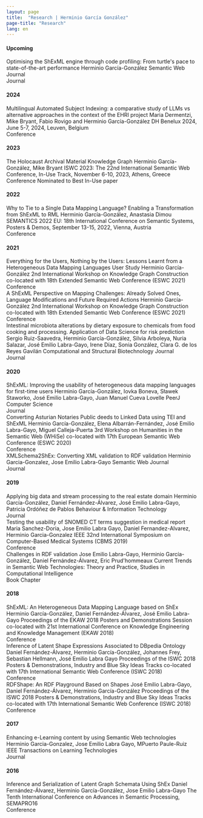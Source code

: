 ```yaml
---
layout: page
title:  "Research | Herminio García González"
page-title: "Research"
lang: en
---
```


#### Upcoming
<div class="references">
    <div class="reference">
        <div class="mainInformation">
            <span class="title">Optimising the ShExML engine through code profiling: From turtle's pace to state-of-the-art performance</span>
            <span class="authors">Herminio García-González</span>
            <span class="venue">Semantic Web Journal</span>
        </div>
        <div class="otherInformation">
            <div class="typeOfVenue">
                <span class="typeOfVenueTitle journal">Journal</span>
            </div>
            <div class="links">
                <a href="../../research/bibtex/Garcia-Gonzalez24.bib" title="Download BibTeX"><i class="fa fa-cloud-download fa-2x"></i></a>
                <a href="https://content.iospress.com/download/semantic-web/sw243736?id=semantic-web%2Fsw243736" title="See Open Access publication"><i class="ai ai-open-access ai-2x"></i></a>
                <a href="https://doi.org/10.5281/10.3233/SW-243736" title="DOI link"><i class="ai ai-doi ai-2x"></i></a>
            </div>
        </div>
    </div>
</div>

#### 2024
<div class="references">
    <div class="reference">
        <div class="mainInformation">
            <span class="title">Multilingual Automated Subject Indexing: a comparative study of LLMs vs alternative approaches in the context of the EHRI project</span>
            <span class="authors">Maria Dermentzi, Mike Bryant, Fabio Rovigo and Herminio García-González</span>
            <span class="venue">DH Benelux 2024, June 5-7, 2024, Leuven, Belgium</span>
        </div>
        <div class="otherInformation">
            <div class="typeOfVenue">
                <span class="typeOfVenueTitle conference">Conference</span>
            </div>
            <div class="links">
                <a href="../../research/bibtex/Dermentzi24.bib" title="Download BibTeX"><i class="fa fa-cloud-download fa-2x"></i></a>
                <a href="https://zenodo.org/records/11457688/files/DHB24_presentation_Dermentzi-et-al_Multilingual-Automated-Subject-Indexing.pdf?download=1" title="Download slides"><i class="fa fa-file-powerpoint-o fa-2x"></i></a>
                <a href="https://zenodo.org/records/11457688/files/DHB24_abstract_Dermentzi-et-al_Multilingual-Automated-Subject-Indexing.pdf?download=1" title="See Open Access publication"><i class="ai ai-open-access ai-2x"></i></a>
                <a href="https://doi.org/10.5281/zenodo.11457688" title="DOI link"><i class="ai ai-doi ai-2x"></i></a>
            </div>
        </div>
    </div>
</div>

#### 2023
<div class="references">
    <div class="reference">
        <div class="mainInformation">
            <span class="title">The Holocaust Archival Material Knowledge Graph</span>
            <span class="authors">Herminio García-González, Mike Bryant</span>
            <span class="venue">ISWC 2023: The 22nd International Semantic Web Conference, In-Use Track, November 6-10, 2023, Athens, Greece</span>
        </div>
        <div class="otherInformation">
            <div class="typeOfVenue">
                <span class="typeOfVenueTitle conference">Conference</span>
                <span class="typeOfVenueTitle award">Nominated to Best In-Use paper</span>
            </div>
            <div class="links">
                <a href="../../research/bibtex/Garcia-Gonzalez23.bib" title="Download BibTeX"><i class="fa fa-cloud-download fa-2x"></i></a>
                <a href="https://videolectures.net/videos/iswc2023_gonzalez_bryant_knowledge_graph" title="Watch recorded presentation"><i class="fa fa-film fa-2x"></i></a>
                <a href="https://docs.google.com/presentation/d/1FaTdCJrbpOgOS7oWwtd-07Iyg35p1PTgMmnkOy473tY/edit?usp=sharing" title="Download slides"><i class="fa fa-file-powerpoint-o fa-2x"></i></a>
                <a href="https://link.springer.com/content/pdf/10.1007/978-3-031-47243-5_20.pdf?pdf=inline%20link" title="See Open Access publication"><i class="ai ai-open-access ai-2x"></i></a>
                <a href="https://doi.org/10.1007/978-3-031-47243-5_20" title="DOI link"><i class="ai ai-doi ai-2x"></i></a>
            </div>
        </div>
    </div>
</div>

#### 2022
<div class="references">
    <div class="reference">
        <div class="mainInformation">
            <span class="title">Why to Tie to a Single Data Mapping Language? Enabling a Transformation from ShExML to RML</span>
            <span class="authors">Herminio García-González, Anastasia Dimou</span>
            <span class="venue">SEMANTICS 2022 EU: 18th International Conference on Semantic Systems, Posters & Demos, September 13-15, 2022, Vienna, Austria</span>
        </div>
        <div class="otherInformation">
            <div class="typeOfVenue">
                <span class="typeOfVenueTitle conference">Conference</span>
            </div>
            <div class="links">
                <a href="../../research/bibtex/Garcia-Gonzalez22.bib" title="Download BibTeX"><i class="fa fa-cloud-download fa-2x"></i></a>
                <a href="../../research/posters/SEMANTICS22-Poster.pdf" title="Download poster"><i class="fa fa-file-image-o fa-2x"></i></a>
                <a href="http://ceur-ws.org/Vol-3235/paper11.pdf" title="Download from CEUR-WS"><i class="ai ai-ceur ai-2x"></i></a>
            </div>
        </div>
    </div>
</div>

#### 2021
<div class="references">
    <div class="reference">
        <div class="mainInformation">
            <span class="title">Everything for the Users, Nothing by the Users: Lessons Learnt from a Heterogeneous Data Mapping Languages User Study</span>
            <span class="authors">Herminio García-González</span>
            <span class="venue">2nd International Workshop on Knowledge Graph Construction co-located with 18th Extended Semantic Web Conference (ESWC 2021)</span>
        </div>
        <div class="otherInformation">
            <div class="typeOfVenue">
                <span class="typeOfVenueTitle conference">Conference</span>
            </div>
            <div class="links">
                <a href="../../research/bibtex/Garcia-Gonzalez21a.bib" title="Download BibTeX"><i class="fa fa-cloud-download fa-2x"></i></a>
                <a href="../../research/slides/EverythingForTheUsersNothingByTheUsersSlides.pdf" title="Download slides"><i class="fa fa-file-powerpoint-o fa-2x"></i></a>
                <a href="http://ceur-ws.org/Vol-2873/paper1.pdf" title="Download from CEUR-WS"><i class="ai ai-ceur ai-2x"></i></a>
            </div>
        </div>
    </div>
    <div class="reference">
        <div class="mainInformation">
            <span class="title">A ShExML Perspective on Mapping Challenges: Already Solved Ones, Language Modifications and Future Required Actions</span>
            <span class="authors">Herminio García-González</span>
            <span class="venue">2nd International Workshop on Knowledge Graph Construction co-located with 18th Extended Semantic Web Conference (ESWC 2021)</span>
        </div>
        <div class="otherInformation">
            <div class="typeOfVenue">
                <span class="typeOfVenueTitle conference">Conference</span>
            </div>
            <div class="links">
                <a href="../../research/bibtex/Garcia-Gonzalez21b.bib" title="Download BibTeX"><i class="fa fa-cloud-download fa-2x"></i></a>
                <a href="../../research/slides/AShExMLPerspectiveOnMappingChallengesSlides.pdf" title="Download slides"><i class="fa fa-file-powerpoint-o fa-2x"></i></a>
                <a href="http://ceur-ws.org/Vol-2873/paper2.pdf" title="Download from CEUR-WS"><i class="ai ai-ceur ai-2x"></i></a>
            </div>
        </div>
    </div>
    <div class="reference">
        <div class="mainInformation">
            <span class="title">Intestinal microbiota alterations by dietary exposure to chemicals from food cooking and processing. Application of Data Science for risk prediction</span>
            <span class="authors">Sergio Ruiz-Saavedra, Herminio García-González, Silvia Arboleya, Nuria Salazar, José Emilio Labra-Gayo, Irene Díaz, Sonia González, Clara G. de los Reyes Gavilán</span>
            <span class="venue">Computational and Structural Biotechnology Journal</span>
        </div>
        <div class="otherInformation">
            <div class="typeOfVenue">
                <span class="typeOfVenueTitle journal">Journal</span>
            </div>
            <div class="links">
                <a href="../../research/bibtex/Ruiz-Saavedra21.bib" title="Download BibTeX"><i class="fa fa-cloud-download fa-2x"></i></a>
                <a href="https://www.sciencedirect.com/science/article/pii/S2001037021000416" title="See Open Access publication"><i class="ai ai-open-access ai-2x"></i></a>
                <a href="https://doi.org/10.1016/j.csbj.2021.01.037" title="DOI link"><i class="ai ai-doi ai-2x"></i></a>
            </div>
        </div>
    </div>
</div>

#### 2020
<div class="references">
    <div class="reference">
        <div class="mainInformation">
            <span class="title">ShExML: Improving the usability of heterogeneous data mapping languages for first-time users</span>
            <span class="authors">Herminio García-González, Iovka Boneva, Sławek Staworko, José Emilio Labra-Gayo, Juan Manuel Cueva Lovelle</span>
            <span class="venue">PeerJ Computer Science</span>
        </div>
        <div class="otherInformation">
            <div class="typeOfVenue">
                <span class="typeOfVenueTitle journal">Journal</span>
            </div>
            <div class="links">
                <a href="../../research/bibtex/Garcia-Gonzalez20a.bib" title="Download BibTeX"><i class="fa fa-cloud-download fa-2x"></i></a>
                <a href="https://peerj.com/articles/cs-318.pdf" title="See Open Access publication"><i class="ai ai-open-access ai-2x"></i></a>
                <a href="https://doi.org/10.7717/peerj-cs.318" title="DOI link"><i class="ai ai-doi ai-2x"></i></a>
            </div>
        </div>
    </div>
    <div class="reference">
        <div class="mainInformation">
            <span class="title">Converting Asturian Notaries Public deeds to Linked Data using TEI and ShExML</span>
            <span class="authors">Herminio García-González, Elena Albarrán-Fernández, José Emilio Labra-Gayo, Miguel Calleja-Puerta</span>
            <span class="venue">3rd Workshop on Humanities in the Semantic Web (WHiSe) co-located with 17th European Semantic Web Conference (ESWC 2020)</span>
        </div>
        <div class="otherInformation">
            <div class="typeOfVenue">
                <span class="typeOfVenueTitle conference">Conference</span>
            </div>
            <div class="links">
                <a href="../../research/bibtex/Garcia-Gonzalez20b.bib" title="Download BibTeX"><i class="fa fa-cloud-download fa-2x"></i></a>
                <a href="../../research/slides/AsturianNotaries2LODSlides.pdf" title="Download slides"><i class="fa fa-file-powerpoint-o fa-2x"></i></a>
                <a href="http://ceur-ws.org/Vol-2695/paper5.pdf" title="Download from CEUR-WS"><i class="ai ai-ceur ai-2x"></i></a>
            </div>
        </div>
    </div>
    <div class="reference">
        <div class="mainInformation">
            <span class="title">XMLSchema2ShEx: Converting XML validation to RDF validation</span>
            <span class="authors">Herminio Garcia-Gonzalez, Jose Emilio Labra-Gayo</span>
            <span class="venue">Semantic Web Journal</span>
        </div>
        <div class="otherInformation">
            <div class="typeOfVenue">
                <span class="typeOfVenueTitle journal">Journal</span>
            </div>
            <div class="links">
                <a href="../../research/bibtex/Garcia-Gonzalez20c.bib" title="Download BibTeX"><i class="fa fa-cloud-download fa-2x"></i></a>
                <a href="http://www.semantic-web-journal.net/system/files/swj1824.pdf" title="Download preprint"><i class="fa fa-file-pdf-o fa-2x"></i></a>
                <a href="https://dx.doi.org/10.3233/SW-180329" title="DOI link"><i class="ai ai-doi ai-2x"></i></a>
            </div>
        </div>
    </div>
</div>

#### 2019
<div class="references">
    <div class="reference">
        <div class="mainInformation">
            <span class="title">Applying big data and stream processing to the real estate domain</span>
            <span class="authors">Herminio García-González, Daniel Fernández-Álvarez, José Emilio Labra-Gayo, Patricia Ordóñez de Pablos</span>
            <span class="venue">Behaviour & Information Technology</span>
        </div>
        <div class="otherInformation">
            <div class="typeOfVenue">
                <span class="typeOfVenueTitle journal">Journal</span>
            </div>
            <div class="links">
                <a href="../../research/bibtex/Garcia-Gonzalez19.bib" title="Download BibTeX"><i class="fa fa-cloud-download fa-2x"></i></a>
                <a href="https://dx.doi.org/10.1080/0144929X.2019.1620858" title="DOI link"><i class="ai ai-doi ai-2x"></i></a>
            </div>
        </div>
    </div>
    <div class="reference">
        <div class="mainInformation">
            <span class="title">Testing the usability of SNOMED CT terms suggestion in medical report</span>
            <span class="authors">Maria Sanchez-Doria, Jose Emilio Labra Gayo, Daniel Fernandez-Alvarez, Herminio Garcia-Gonzalez</span>
            <span class="venue">IEEE 32nd International Symposium on Computer-Based Medical Systems (CBMS 2019)</span>
        </div>
        <div class="otherInformation">
            <div class="typeOfVenue">
                <span class="typeOfVenueTitle conference">Conference</span>
            </div>
            <div class="links">
                <a href="../../research/bibtex/Sanchez-Doria19.bib" title="Download BibTeX"><i class="fa fa-cloud-download fa-2x"></i></a>
                <a href="https://doi.org/10.1109/CBMS.2019.00137" title="DOI link"><i class="ai ai-doi ai-2x"></i></a>
            </div>
        </div>
    </div>
    <div class="reference">
        <div class="mainInformation">
            <span class="title">Challenges in RDF validation</span>
            <span class="authors">Jose Emilio Labra-Gayo, Herminio García-González, Daniel Fernández-Álvarez, Eric Prud'hommeaux</span>
            <span class="venue">Current Trends in Semantic Web Technologies: Theory and Practice, Studies in Computational Intelligence</span>
        </div>
        <div class="otherInformation">
            <div class="typeOfVenue">
                <span class="typeOfVenueTitle bookChapter">Book Chapter</span>
            </div>
            <div class="links">
                <a href="../../research/bibtex/Labra-Gayo19.bib" title="Download BibTeX"><i class="fa fa-cloud-download fa-2x"></i></a>
                <a href="https://labra.weso.es/pdf/2019_ChallengesValidatingRDFData.pdf" title="Download preprint"><i class="fa fa-file-pdf-o fa-2x"></i></a>
                <a href="https://doi.org/10.1007/978-3-030-06149-4_6" title="DOI link"><i class="ai ai-doi ai-2x"></i></a>
            </div>
        </div>
    </div>
</div>

#### 2018
<div class="references">
    <div class="reference">
        <div class="mainInformation">
            <span class="title">ShExML: An Heterogeneous Data Mapping Language based on ShEx</span>
            <span class="authors">Herminio García-González, Daniel Fernández-Álvarez, José Emilio Labra-Gayo</span>
            <span class="venue">Proceedings of the EKAW 2018 Posters and Demonstrations Session co-located with 21st International Conference on Knowledge Engineering and Knowledge Management (EKAW 2018)</span>
        </div>
        <div class="otherInformation">
            <div class="typeOfVenue">
                <span class="typeOfVenueTitle conference">Conference</span>
            </div>
            <div class="links">
                <a href="../../research/bibtex/Garcia-Gonzalez18.bib" title="Download BibTeX"><i class="fa fa-cloud-download fa-2x"></i></a>
                <a href="http://ceur-ws.org/Vol-2262/ekaw-poster-08.pdf" title="Download from CEUR-WS"><i class="ai ai-ceur ai-2x"></i></a>
            </div>
        </div>
    </div>
    <div class="reference">
        <div class="mainInformation">
            <span class="title">Inference of Latent Shape Expressions Associated to DBpedia Ontology</span>
            <span class="authors">Daniel Fernández-Álvarez, Herminio García-González, Johannes Frey, Sebastian Hellmann, José Emilio Labra Gayo</span>
            <span class="venue">Proceedings of the ISWC 2018 Posters & Demonstrations, Industry and Blue Sky Ideas Tracks co-located with 17th International Semantic Web Conference (ISWC 2018)</span>
        </div>
        <div class="otherInformation">
            <div class="typeOfVenue">
                <span class="typeOfVenueTitle conference">Conference</span>
            </div>
            <div class="links">
                <a href="../../research/bibtex/Fernandez-Alvarez18.bib" title="Download BibTeX"><i class="fa fa-cloud-download fa-2x"></i></a>
                <a href="http://ceur-ws.org/Vol-2180/paper-15.pdf" title="Download from CEUR-WS"><i class="ai ai-ceur ai-2x"></i></a>
            </div>
        </div>
    </div>
    <div class="reference">
        <div class="mainInformation">
            <span class="title">RDFShape: An RDF Playground Based on Shapes</span>
            <span class="authors">José Emilio Labra-Gayo, Daniel Fernández-Álvarez, Herminio García-González</span>
            <span class="venue">Proceedings of the ISWC 2018 Posters & Demonstrations, Industry and Blue Sky Ideas Tracks co-located with 17th International Semantic Web Conference (ISWC 2018)</span>
        </div>
        <div class="otherInformation">
            <div class="typeOfVenue">
                <span class="typeOfVenueTitle conference">Conference</span>
            </div>
            <div class="links">
                <a href="../../research/bibtex/Labra-Gayo18.bib" title="Download BibTeX"><i class="fa fa-cloud-download fa-2x"></i></a>
                <a href="http://ceur-ws.org/Vol-2180/paper-35.pdf" title="Download from CEUR-WS"><i class="ai ai-ceur ai-2x"></i></a>
            </div>
        </div>
    </div>
</div>

#### 2017
<div class="references">
    <div class="reference">
        <div class="mainInformation">
            <span class="title">Enhancing e-Learning content by using Semantic Web technologies</span>
            <span class="authors">Herminio Garcia-Gonzalez, Jose Emilio Labra Gayo, MPuerto Paule-Ruiz</span>
            <span class="venue">IEEE Transactions on Learning Technologies</span>
        </div>
        <div class="otherInformation">
            <div class="typeOfVenue">
                <span class="typeOfVenueTitle journal">Journal</span>
            </div>
            <div class="links">
                <a href="../../research/bibtex/Garcia-Gonzalez17.bib" title="Download BibTeX"><i class="fa fa-cloud-download fa-2x"></i></a>
                <a href="../../research/papers/LODLearning Authors' version.pdf" title="Download authors' version"><i class="fa fa-file-pdf-o fa-2x"></i></a>
                <a href="https://dx.doi.org/10.1109/TLT.2016.2629475" title="DOI link"><i class="ai ai-doi ai-2x"></i></a>
            </div>
        </div>
    </div>
</div>

#### 2016
<div class="references">
    <div class="reference">
        <div class="mainInformation">
            <span class="title">Inference and Serialization of Latent Graph Schemata Using ShEx</span>
            <span class="authors">Daniel Fernández-Álvarez, Herminio García-González, Jose Emilio Labra-Gayo</span>
            <span class="venue">The Tenth International Conference on Advances in Semantic Processing, SEMAPRO16</span>
        </div>
        <div class="otherInformation">
            <div class="typeOfVenue">
                <span class="typeOfVenueTitle conference">Conference</span>
            </div>
            <div class="links">
                <a href="../../research/bibtex/Fernandez-Alvarez16.bib" title="Download BibTeX"><i class="fa fa-cloud-download fa-2x"></i></a>
                <a href="http://labra.weso.es/pdf/2016_InferenceSerializationShEx.pdf" title="Download preprint"><i class="fa fa-file-pdf-o fa-2x"></i></a>
            </div>
        </div>
    </div>
</div>